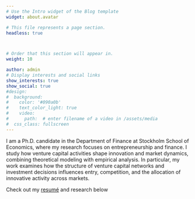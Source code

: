 ```yaml
---
# Use the Intro widget of the Blog template
widget: about.avatar

# This file represents a page section.
headless: true



# Order that this section will appear in.
weight: 10

author: admin
# Display interests and social links
show_interests: true
show_social: true
#design:
#  background:
#    color: '#090a0b'
#    text_color_light: true
#    video:
#      path:  # enter filename of a video in /assets/media
#  css_class: fullscreen
---
```


I am a Ph.D. candidate in the Department of Finance at Stockholm School of Economics, where my research focuses on entrepreneurship and finance. I study how venture capital activities shape innovation and market dynamics, combining theoretical modeling with empirical analysis. In particular, my work examines how the structure of venture capital networks and investment decisions influences entry, competition, and the allocation of innovative activity across markets.

Check out my [resumé](/about/) and research below
